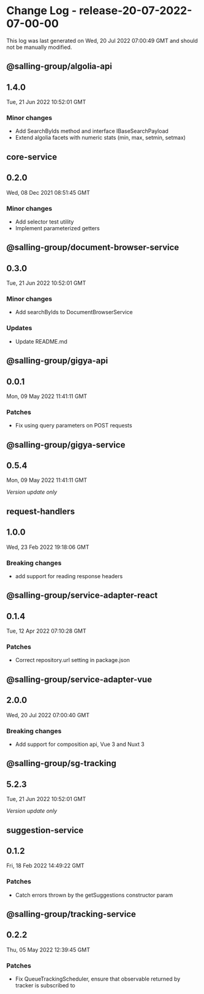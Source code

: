 # Change Log - release-20-07-2022-07-00-00

This log was last generated on Wed, 20 Jul 2022 07:00:49 GMT and should not be manually modified.

## @salling-group/algolia-api
## 1.4.0
Tue, 21 Jun 2022 10:52:01 GMT

### Minor changes

- Add SearchByIds method and interface IBaseSearchPayload
- Extend algolia facets with numeric stats (min, max, setmin, setmax)

## core-service
## 0.2.0
Wed, 08 Dec 2021 08:51:45 GMT

### Minor changes

- Add selector test utility
- Implement parameterized getters

## @salling-group/document-browser-service
## 0.3.0
Tue, 21 Jun 2022 10:52:01 GMT

### Minor changes

- Add searchByIds to DocumentBrowserService

### Updates

- Update README.md

## @salling-group/gigya-api
## 0.0.1
Mon, 09 May 2022 11:41:11 GMT

### Patches

- Fix using query parameters on POST requests

## @salling-group/gigya-service
## 0.5.4
Mon, 09 May 2022 11:41:11 GMT

_Version update only_

## request-handlers
## 1.0.0
Wed, 23 Feb 2022 19:18:06 GMT

### Breaking changes

- add support for reading response headers

## @salling-group/service-adapter-react
## 0.1.4
Tue, 12 Apr 2022 07:10:28 GMT

### Patches

- Correct repository.url setting in package.json

## @salling-group/service-adapter-vue
## 2.0.0
Wed, 20 Jul 2022 07:00:40 GMT

### Breaking changes

- Add support for composition api, Vue 3 and Nuxt 3

## @salling-group/sg-tracking
## 5.2.3
Tue, 21 Jun 2022 10:52:01 GMT

_Version update only_

## suggestion-service
## 0.1.2
Fri, 18 Feb 2022 14:49:22 GMT

### Patches

- Catch errors thrown by the getSuggestions constructor param

## @salling-group/tracking-service
## 0.2.2
Thu, 05 May 2022 12:39:45 GMT

### Patches

- Fix QueueTrackingScheduler, ensure that observable returned by tracker is subscribed to

